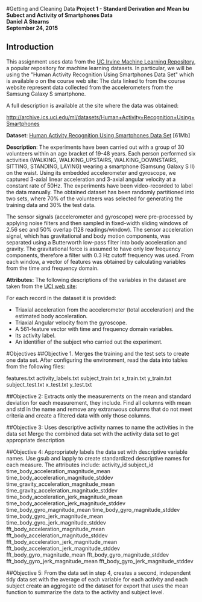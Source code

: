#Getting and Cleaning Data
<B>Project 1 - Standard Derivation and Mean bu Subect and Activity of Smartphones Data</B><BR>
<B>Daniel A Stearns</B><BR>
<B>September 24, 2015</B><P>

## Introduction

This assignment uses data from
the <a href="https://archive.ics.uci.edu/ml/datasets.html">UC Irvine Machine
Learning Repository</a>, a popular repository for machine learning
datasets. In particular, we will be using the "Human Activity Recognition Using Smartphones Data Set" which is available  o on the course web site: The data linked to from the course website represent data collected from the accelerometers from the Samsung Galaxy S smartphone. 

A full description is available at the site where the data was obtained: 

<a href="http://archive.ics.uci.edu/ml/datasets/Human+Activity+Recognition+Using+Smartphones">http://archive.ics.uci.edu/ml/datasets/Human+Activity+Recognition+Using+Smartphones</a>

<b>Dataset</b>: <a href="https://d396qusza40orc.cloudfront.net/getdata%2Fprojectfiles%2FUCI%20HAR%20Dataset.zip ">Human Activity Recognition Using Smartphones Data Set</a> [61Mb]

<b>Description</b>: The experiments have been carried out with a group of 30 volunteers within an age bracket of 19-48 years. Each person performed six activities (WALKING, WALKING_UPSTAIRS, WALKING_DOWNSTAIRS, SITTING, STANDING, LAYING) wearing a smartphone (Samsung Galaxy S II) on the waist. Using its embedded accelerometer and gyroscope, we captured 3-axial linear acceleration and 3-axial angular velocity at a constant rate of 50Hz. The experiments have been video-recorded to label the data manually. The obtained dataset has been randomly partitioned into two sets, where 70% of the volunteers was selected for generating the training data and 30% the test data. 

The sensor signals (accelerometer and gyroscope) were pre-processed by applying noise filters and then sampled in fixed-width sliding windows of 2.56 sec and 50% overlap (128 readings/window). The sensor acceleration signal, which has gravitational and body motion components, was separated using a Butterworth low-pass filter into body acceleration and gravity. The gravitational force is assumed to have only low frequency components, therefore a filter with 0.3 Hz cutoff frequency was used. From each window, a vector of features was obtained by calculating variables from the time and frequency domain.

<b>Attributes:</b> The following descriptions of the variables in the dataset are taken
from
the <a href="http://archive.ics.uci.edu/ml/datasets/Human+Activity+Recognition+Using+Smartphones">UCI
web site</a>:

For each record in the dataset it is provided: 
- Triaxial acceleration from the accelerometer (total acceleration) and the estimated body acceleration. 
- Triaxial Angular velocity from the gyroscope. 
- A 561-feature vector with time and frequency domain variables. 
- Its activity label. 
- An identifier of the subject who carried out the experiment.


#Objectives
##Objective 1. Merges the training and the test sets to create one data set.
After configuring the environment, read the data into tables from the following files:

features.txt
activity_labels.txt
subject_train.txt
x_train.txt
y_train.txt
subject_test.txt
x_test.txt
y_test.txt

##Objective 2: Extracts only the measurements on the mean and standard deviation for each measurement, they include. 
Find all columns with mean and std in the name and remove any extranwous columns that do not meet criteria and create a filtered data with only those columns.

##Objective 3: Uses descriptive activity names to name the activities in the data set
Merge the combined data set with the activity data set to get appropriate description

##Objective 4: Appropriately labels the data set with descriptive variable names. 
Use gsub and lapply to create standardized descriptive names for each measure. The attributes include:
activity_id
subject_id
time_body_acceleration_magnitude_mean
time_body_acceleration_magnitude_stddev 
time_gravity_acceleration_magnitude_mean
time_gravity_acceleration_magnitude_stddev
time_body_acceleration_jerk_magnitude_mean
time_body_acceleration_jerk_magnitude_stddev
time_body_gyro_magnitude_mean
time_body_gyro_magnitude_stddev
time_body_gyro_jerk_magnitude_mean
time_body_gyro_jerk_magnitude_stddev 
fft_body_acceleration_magnitude_mean
fft_body_acceleration_magnitude_stddev
fft_body_acceleration_jerk_magnitude_mean
fft_body_acceleration_jerk_magnitude_stddev
fft_body_gyro_magnitude_mean
fft_body_gyro_magnitude_stddev
fft_body_gyro_jerk_magnitude_mean
fft_body_gyro_jerk_magnitude_stddev

##Objective 5: From the data set in step 4, creates a second, independent tidy data set with the average of each variable for each activity and each subject
create an aggregate od the dataset for export that uses the mean function to summarize the data to the activity and subject level.
